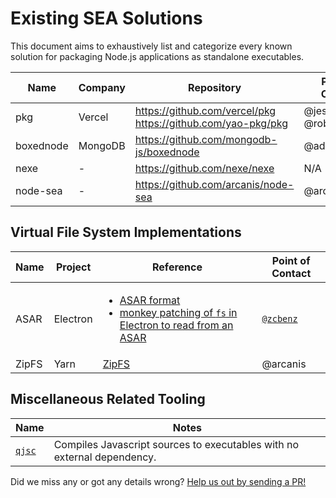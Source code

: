 Existing SEA Solutions
======================

This document aims to exhaustively list and categorize every known solution for
packaging Node.js applications as standalone executables.

| Name       | Company      | Repository                              | Point of Contact |
|------------|--------------|-----------------------------------------|------------------|
| pkg        | Vercel       | https://github.com/vercel/pkg<br/>https://github.com/yao-pkg/pkg | @jesec<br>@robertsLando         |
| boxednode  | MongoDB      | https://github.com/mongodb-js/boxednode | @addaleax        |
| nexe       | -            | https://github.com/nexe/nexe            | N/A              |
| node-sea   | -            | https://github.com/arcanis/node-sea     | @arcanis         |

Virtual File System Implementations
-----------------------------------

| Name  | Project  | Reference                                                                                          | Point of Contact |
|-------|----------|----------------------------------------------------------------------------------------------------|------------------|
| ASAR  | Electron | <ul><li>[ASAR format]</li><li>[monkey patching of `fs` in Electron to read from an ASAR]</li></ul> | [`@zcbenz`]      |
| ZipFS | Yarn     | [ZipFS]                                                                                            | @arcanis         |

[ASAR format]: https://github.com/electron/asar
[`@zcbenz`]: https://github.com/zcbenz
[monkey patching of `fs` in Electron to read from an ASAR]: https://github.com/electron/electron/blob/06a00b74e817a61f20e2734d50d8eb7bc9b099f6/lib/asar/fs-wrapper.ts
[ZipFS]: https://github.com/yarnpkg/berry/blob/master/packages/yarnpkg-libzip/sources/ZipFS.ts

Miscellaneous Related Tooling
-----------------------------

| Name           | Notes                                      |  
|----------------|--------------------------------------------|
| [`qjsc`][qjsc] | Compiles Javascript sources to executables with no external dependency. |

[qjsc]: https://bellard.org/quickjs/quickjs.html#qjsc-compiler

Did we miss any or got any details wrong? [Help us out by sending a
PR!](https://github.com/nodejs/single-executable/edit/main/docs/existing-solutions.md)
